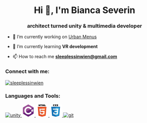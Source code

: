 <h1 align="center">Hi 👋, I'm Bianca Severin</h1>
<h3 align="center">architect turned unity & multimedia developer</h3>

- 🔭 I’m currently working on [Urban Menus](https://urbanmenus.com/)

- 🌱 I’m currently learning **VR development**

- 📫 How to reach me **sleeplessinwien@gmail.com**

<h3 align="left">Connect with me:</h3>
<p align="left">
<a href="https://twitter.com/sleeplessinwien" target="blank"><img align="center" src="https://raw.githubusercontent.com/rahuldkjain/github-profile-readme-generator/master/src/images/icons/Social/twitter.svg" alt="sleeplessinwien" height="30" width="40" /></a>
</p>

<h3 align="left">Languages and Tools:</h3>
<p align="left"> <a href="https://unity.com/" target="_blank" rel="noreferrer"> <img src="https://www.vectorlogo.zone/logos/unity3d/unity3d-icon.svg" alt="unity" width="40" height="40"/> </a> <a href="https://www.w3schools.com/cs/" target="_blank" rel="noreferrer"> <img src="https://raw.githubusercontent.com/devicons/devicon/master/icons/csharp/csharp-original.svg" alt="csharp" width="40" height="40"/> </a><a href="https://www.w3.org/html/" target="_blank" rel="noreferrer"> <img src="https://raw.githubusercontent.com/devicons/devicon/master/icons/html5/html5-original-wordmark.svg" alt="html5" width="40" height="40"/> </a> <a href="https://www.w3schools.com/css/" target="_blank" rel="noreferrer"> <img src="https://raw.githubusercontent.com/devicons/devicon/master/icons/css3/css3-original-wordmark.svg" alt="css3" width="40" height="40"/> </a> <a href="https://git-scm.com/" target="_blank" rel="noreferrer"> <img src="https://www.vectorlogo.zone/logos/git-scm/git-scm-icon.svg" alt="git" width="40" height="40"/> </a>   </p>
